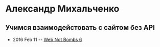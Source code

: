 # Александр Михальченко

## Учимся взаимодейстовать с сайтом без API
- 2016 Feb 11 -- [Web Not Bombs 6](https://www.youtube.com/watch?v=62gnJYouPl4)    

